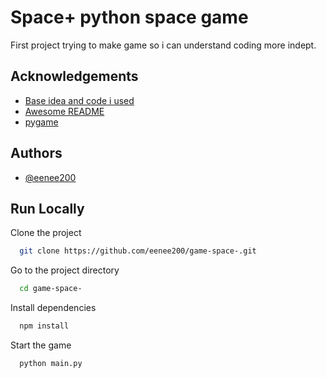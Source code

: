 
# Space+ python space game

First project trying to make game so i can understand coding more indept. 


## Acknowledgements

 - [Base idea and code i used](https://www.youtube.com/watch?v=waY3LfJhQLY&list=LL&index=63)
 - [Awesome README](https://github.com/matiassingers/awesome-readme)
 - [pygame](https://www.pygame.org/news)


## Authors

- [@eenee200](https://github.com/eenee200)


## Run Locally

Clone the project

```bash
  git clone https://github.com/eenee200/game-space-.git
```

Go to the project directory

```bash
  cd game-space-
```

Install dependencies

```bash
  npm install
```

Start the game

```bash
  python main.py
```

